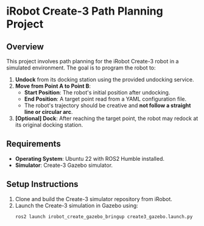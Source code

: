 # iRobot Create-3 Path Planning Project

## Overview
This project involves path planning for the iRobot Create-3 robot in a simulated environment. The goal is to program the robot to:

1. **Undock** from its docking station using the provided undocking service.
2. **Move from Point A to Point B**: 
   - **Start Position**: The robot's initial position after undocking.
   - **End Position**: A target point read from a YAML configuration file.
   - The robot's trajectory should be creative and **not follow a straight line or circular arc**.
3. **[Optional] Dock**: After reaching the target point, the robot may redock at its original docking station.

## Requirements
- **Operating System**: Ubuntu 22 with ROS2 Humble installed.
- **Simulator**: Create-3 Gazebo simulator.

## Setup Instructions
1. Clone and build the Create-3 simulator repository from iRobot.
2. Launch the Create-3 simulation in Gazebo using:
   ```bash
   ros2 launch irobot_create_gazebo_bringup create3_gazebo.launch.py
   ```

